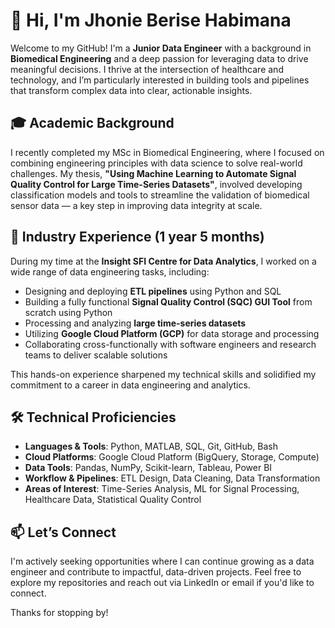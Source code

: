 # 👋 Hi, I'm Jhonie Berise Habimana

Welcome to my GitHub! I'm a **Junior Data Engineer** with a background in **Biomedical Engineering** and a deep passion for leveraging data to drive meaningful decisions. I thrive at the intersection of healthcare and technology, and I’m particularly interested in building tools and pipelines that transform complex data into clear, actionable insights.

## 🎓 Academic Background
I recently completed my MSc in Biomedical Engineering, where I focused on combining engineering principles with data science to solve real-world challenges. My thesis, **"Using Machine Learning to Automate Signal Quality Control for Large Time-Series Datasets"**, involved developing classification models and tools to streamline the validation of biomedical sensor data — a key step in improving data integrity at scale.

## 💼 Industry Experience (1 year 5 months)
During my time at the **Insight SFI Centre for Data Analytics**, I worked on a wide range of data engineering tasks, including:
- Designing and deploying **ETL pipelines** using Python and SQL
- Building a fully functional **Signal Quality Control (SQC) GUI Tool** from scratch using Python
- Processing and analyzing **large time-series datasets**
- Utilizing **Google Cloud Platform (GCP)** for data storage and processing
- Collaborating cross-functionally with software engineers and research teams to deliver scalable solutions

This hands-on experience sharpened my technical skills and solidified my commitment to a career in data engineering and analytics.

## 🛠️ Technical Proficiencies
- **Languages & Tools**: Python, MATLAB, SQL, Git, GitHub, Bash
- **Cloud Platforms**: Google Cloud Platform (BigQuery, Storage, Compute)
- **Data Tools**: Pandas, NumPy, Scikit-learn, Tableau, Power BI
- **Workflow & Pipelines**: ETL Design, Data Cleaning, Data Transformation
- **Areas of Interest**: Time-Series Analysis, ML for Signal Processing, Healthcare Data, Statistical Quality Control

## 📫 Let’s Connect
I'm actively seeking opportunities where I can continue growing as a data engineer and contribute to impactful, data-driven projects. Feel free to explore my repositories and reach out via LinkedIn or email if you'd like to connect.

Thanks for stopping by!

